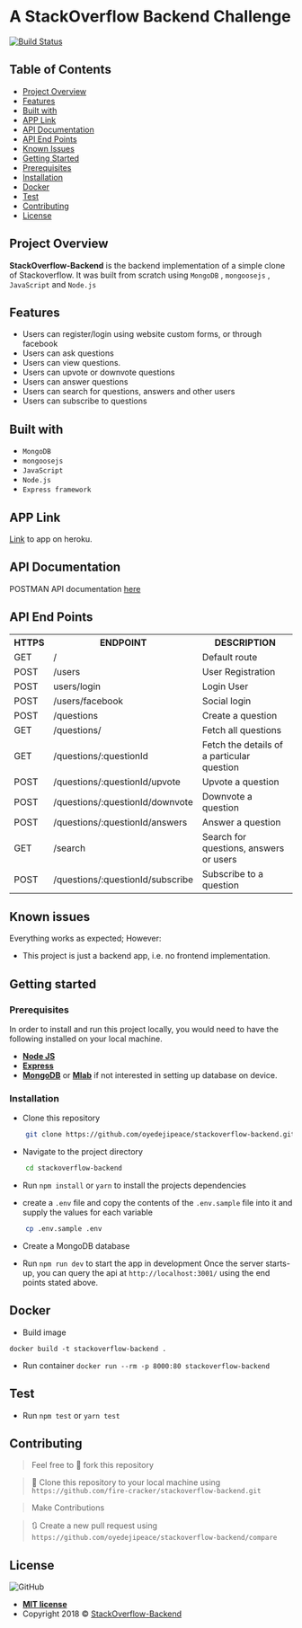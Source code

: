 # A StackOverflow Backend Challenge

[![Build Status](https://travis-ci.org/fire-cracker/stackoverflow-backend.svg?branch=master)](https://travis-ci.org/fire-cracker/stackoverflow-backend)

## Table of Contents

* [Project Overview](##Project-Overview)
* [Features](##Features)
* [Built with](##Built-with)
* [APP Link](##APP-link)
* [API Documentation](##API-Documentation)
* [API End Points](##API-End-Points)
* [Known Issues](##Known-issues) 
* [Getting Started](##Getting-Started)
* [Prerequisites](###Prerequisites)
* [Installation](###Installation)
* [Docker](##Docker)
* [Test](##Test)
* [Contributing](##contributing)
* [License](##License)

## Project Overview
**StackOverflow-Backend** is the backend implementation of a simple clone of Stackoverflow. It was built from scratch using `MongoDB` , `mongoosejs` , `JavaScript` and `Node.js`

## Features

- Users can register/login using website custom forms, or through facebook
- Users can ask questions
- Users can view questions.
- Users can upvote or downvote questions
- Users can answer questions
- Users can search for questions, answers and other users
- Users can subscribe to questions


## Built with
- `MongoDB`
- `mongoosejs`
- `JavaScript`
- `Node.js`
- `Express framework`


## APP Link
[Link](https://stackoverflow-backend.herokuapp.com) to app on heroku.
## API Documentation
POSTMAN API documentation  [here](https://documenter.getpostman.com/view/5148818/SVtR3qrp)

## API End Points
<table>
	<tr>
		<th>HTTPS</th>
		<th>ENDPOINT</th>
		<th>DESCRIPTION</th>
	</tr>
	<tr>
		<td>GET</td>
		<td>/</td> 
		<td>Default route</td>
	</tr>
	<tr>
		<td>POST</td>
		<td>/users</td> 
		<td>User Registration</td>
	</tr>
	<tr>
		<td>POST</td>
		<td>users/login</td> 
		<td>Login User</td>
	</tr>
	<tr>
		<td>POST</td>
		<td>/users/facebook</td> 
		<td>Social login</td>
	</tr>
	<tr>
		<td>POST</td>
		<td>/questions</td> 
		<td>Create a question</td>
	</tr>
	<tr>
		<td>GET</td>
		<td>/questions/</td> 
		<td>Fetch all questions</td>
	</tr>
	<tr>
		<td>GET</td>
		<td>/questions/:questionId</td> 
		<td>Fetch the details of a particular question</td>
	</tr>
	<tr>
		<td>POST</td>
		<td>/questions/:questionId/upvote</td> 
		<td>Upvote a question</td>
	</tr>
	<tr>
		<td>POST</td>
		<td>/questions/:questionId/downvote</td> 
		<td>Downvote a question</td>
	</tr>
	<tr>
		<td>POST</td>
		<td>/questions/:questionId/answers</td> 
		<td>Answer a question</td>
	</tr>
	<tr>
		<td>GET</td>
		<td>/search</td> 
		<td>Search for questions, answers or users</td>
	</tr>
	<tr>
		<td>POST</td>
		<td>/questions/:questionId/subscribe</td> 
		<td>Subscribe to a question</td>
	</tr>
</table>  

 
## Known issues
Everything works as expected; However:
- This project is just a backend app, i.e. no frontend implementation.

## Getting started

### Prerequisites

In order to install and run this project locally, you would need to have the following installed on your local machine.

* [**Node JS**](https://nodejs.org/en/)
* [**Express**](https://expressjs.com/)
* [**MongoDB**](https://www.mongodb.com/download-center/community) or [**Mlab**](https://mlab.com/) if not interested in setting up database on device.

### Installation

* Clone this repository

```sh
	git clone https://github.com/oyedejipeace/stackoverflow-backend.git
```

* Navigate to the project directory

```sh
	cd stackoverflow-backend
```

* Run `npm install` or `yarn` to install the projects dependencies

* create a `.env` file and copy the contents of the `.env.sample` file into it and supply the values for each variable

```sh
	cp .env.sample .env
```
* Create a MongoDB database

* Run `npm run dev` to start the app in development
Once the server starts-up, you can query the api at `http://localhost:3001/` using the end points stated above.

## Docker

* Build image

`docker build -t stackoverflow-backend .`

* Run container
`docker run --rm -p 8000:80 stackoverflow-backend`

## Test
* Run `npm test` or `yarn test`

## Contributing
>  Feel free to 🍴 fork this repository

>  👯 Clone this repository to your local machine using `https://github.com/fire-cracker/stackoverflow-backend.git`

> Make Contributions

> 🔃 Create a new pull request using `https://github.com/oyedejipeace/stackoverflow-backend/compare`

## License
![GitHub](https://img.shields.io/github/license/mashape/apistatus.svg)

- **[MIT license](https://oyedejipeace.github.io/stackoverflow-backend/LICENSE.md)**
- Copyright 2018 © <a href="https://github.com/oyedejipeace/stackoverflow-backend" target="_blank">StackOverflow-Backend</a>